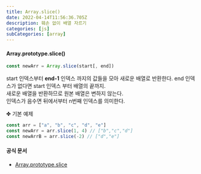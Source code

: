 ```yaml
---
title: Array.slice()
date: 2022-04-14T11:56:36.705Z
description: 훼손 없이 배열 자르기
categories: [js]
subCategories: [array]
---
```


#### Array.prototype.slice()

```jsx
const newArr = Array.slice(start[, end])
```

start 인덱스부터 **end-1** 인덱스 까지의 값들을 모아 새로운 배열로 반환한다. end 인덱스가 없다면 start 인덱스 부터 배열의 끝까지.
<br>
새로운 배열을 반환하므로 원본 배열은 변하지 않는다.
<br>
인덱스가 음수면 뒤에서부터 n번째 인덱스를 의미한다.

<div class="tab bottom10">✤ 기본 예제</div>

```jsx
const arr = ["a", "b", "c", "d", "e"]
const newArr = arr.slice(1, 4) // ["b","c","d"]
const newArrB = arr.slice(-2) // ["d","e"]
```

#### 공식 문서

- <a href="https://developer.mozilla.org/ko/docs/Web/JavaScript/Reference/Global_Objects/Array/slice" target='__blank'>Array.prototype.slice</a>
